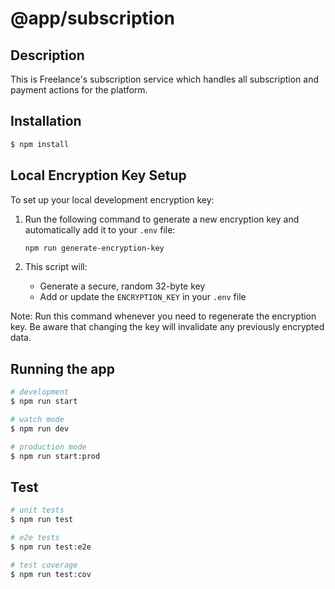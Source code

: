 # @app/subscription

## Description

This is Freelance's subscription service which handles all subscription and payment actions for the platform.

## Installation

```bash
$ npm install
```

## Local Encryption Key Setup

To set up your local development encryption key:

1. Run the following command to generate a new encryption key and automatically add it to your `.env` file:

   ```bash
   npm run generate-encryption-key
   ```

2. This script will:
   - Generate a secure, random 32-byte key
   - Add or update the `ENCRYPTION_KEY` in your `.env` file

Note: Run this command whenever you need to regenerate the encryption key. Be aware that changing the key will invalidate any previously encrypted data.

## Running the app

```bash
# development
$ npm run start

# watch mode
$ npm run dev

# production mode
$ npm run start:prod
```

## Test

```bash
# unit tests
$ npm run test

# e2e tests
$ npm run test:e2e

# test coverage
$ npm run test:cov
```
